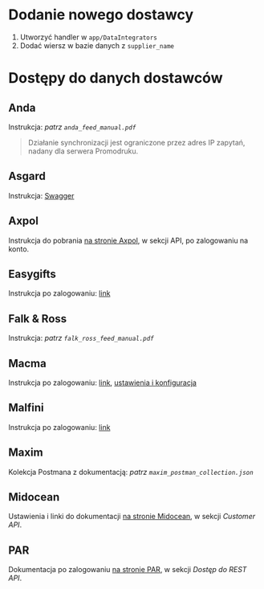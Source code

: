 # Dodanie nowego dostawcy

1. Utworzyć handler w `app/DataIntegrators`
2. Dodać wiersz w bazie danych z `supplier_name`

# Dostępy do danych dostawców

## Anda
Instrukcja: _patrz `anda_feed_manual.pdf`_
> Działanie synchronizacji jest ograniczone przez adres IP zapytań, nadany dla serwera Promodruku.

## Asgard
Instrukcja: [Swagger](https://developers.bluecollection.eu/)

## Axpol
Instrukcja do pobrania [na stronie Axpol](https://axpol.com.pl/pl/33-DO-POBRANIA.html), w sekcji API, po zalogowaniu na konto.

## Easygifts
Instrukcja po zalogowaniu: [link](https://webapi.easygifts.com.pl/)

## Falk & Ross
Instrukcja: _patrz `falk_ross_feed_manual.pdf`_

## Macma
Instrukcja po zalogowaniu: [link](https://webapi.macma.pl/), [ustawienia i konfiguracja](https://shop.malfini.com/pl/pl/account/exports?tab=b2b)

## Malfini
Instrukcja po zalogowaniu: [link](https://shop.malfini.com/pl/pl/article/b2b-rest-api)

## Maxim
Kolekcja Postmana z dokumentacją: _patrz `maxim_postman_collection.json`_

## Midocean
Ustawienia i linki do dokumentacji [na stronie Midocean](https://www.midocean.com/poland/us/pln/viewdata/761026417?JumpTarget=ViewCustomerAPI-View), w sekcji _Customer API_.

## PAR
Dokumentacja po zalogowaniu [na stronie PAR](https://www.par.com.pl/users/profile), w sekcji _Dostęp do REST API_.
